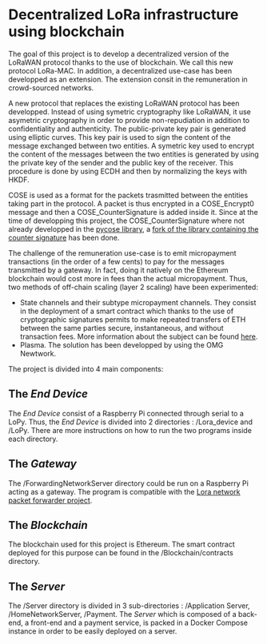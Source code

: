 # Decentralized LoRa infrastructure using blockchain

The goal of this project is to develop a decentralized version of the LoRaWAN protocol thanks to the use of blockchain. We call this new protocol LoRa-MAC. In addition, a decentralized use-case has been developped as an extension. The extension consit in the remuneration in crowd-sourced networks.

A new protocol that replaces the existing LoRaWAN protocol has been developped. Instead of using symetric cryptography like LoRaWAN, it use asymetric cryptography in order to provide non-repudiation in addition to confidentiality and authenticity. The public-private key pair is generated using elliptic curves. This key pair is used to sign the content of the message exchanged between two entities. A symetric key used to encrypt the content of the messages between the two entities is generated by using the private key of the sender and the public key of the receiver. This procedure is done by using ECDH and then by normalizing the keys with HKDF.

COSE is used as a format for the packets trasmitted between the entities taking part in the protocol. A packet is thus encrypted in a COSE_Encrypt0 message and then a COSE_CounterSignature is added inside it. Since at the time of developping this project, the  COSE_CounterSignature where not already developped in the [pycose library](https://github.com/TimothyClaeys/pycose), a [fork of the library containing the counter signature](https://github.com/inefix/pycose) has been done.

The challenge of the remuneration use-case is to emit micropayment transactions (in the order of a few cents) to pay for the messages transmitted by a gateway. In fact, doing it natively on the Ethereum blockchain would cost more in fees than the actual micropayment. Thus, two methods of off-chain scaling (layer 2 scaling) have been experimented:
* State channels and their subtype micropayment channels. They consist in the deployment of a smart contract which thanks to the use of cryptographic signatures permits to make repeated transfers of ETH between the same parties secure, instantaneous, and without transaction fees. More information about the subject can be found [here](https://docs.soliditylang.org/en/v0.5.3/solidity-by-example.html).
* Plasma. The solution has been developped by using the OMG Newtwork.

The project is divided into 4 main components:

## The _End Device_

The _End Device_ consist of a Raspberry Pi connected through serial to a LoPy. Thus, the _End Device_ is divided into 2 directories : /Lora_device and /LoPy. There are more instructions on how to run the two programs inside each directory.


## The _Gateway_

The /ForwardingNetworkServer directory could be run on a Raspberry Pi acting as a gateway. The program is compatible with the [Lora network packet forwarder project](https://github.com/Lora-net/packet_forwarder).


## The _Blockchain_

The blockchain used for this project is Ethereum. The smart contract deployed for this purpose can be found in the /Blockchain/contracts directory.


## The _Server_

The /Server directory is divided in 3 sub-directories : /Application Server, /HomeNetworkServer, /Payment. The _Server_ which is composed of a back-end, a front-end and a payment service, is packed in a Docker Compose instance in order to be easily deployed on a server.
